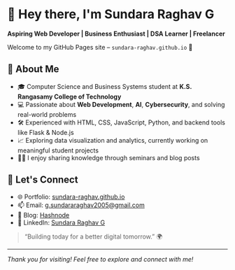 # 👋 Hey there, I'm Sundara Raghav G

**Aspiring Web Developer | Business Enthusiast | DSA Learner | Freelancer**

Welcome to my GitHub Pages site – `sundara-raghav.github.io` 🚀

## 📌 About Me

- 🎓 Computer Science and Business Systems student at **K.S. Rangasamy College of Technology**
- 💻 Passionate about **Web Development**, **AI**, **Cybersecurity**, and solving real-world problems
- 🛠️ Experienced with HTML, CSS, JavaScript, Python, and backend tools like Flask & Node.js
- 📈 Exploring data visualization and analytics, currently working on meaningful student projects
- 🧑‍🏫 I enjoy sharing knowledge through seminars and blog posts

## 🔗 Let's Connect

- 🌐 Portfolio: [sundara-raghav.github.io](https://sundara-raghav.github.io)
- 📫 Email: g.sundararaghav2005@gmail.com
- 📝 Blog: [Hashnode](https://sundara-raghav.hashnode.dev)
- 💼 LinkedIn: [Sundara Raghav G](https://www.linkedin.com/in/sundararaghav)

> “Building today for a better digital tomorrow.” 🌍

---

_Thank you for visiting! Feel free to explore and connect with me!_
